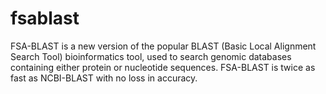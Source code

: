 # fsablast
FSA-BLAST is a new version of the popular BLAST (Basic Local Alignment Search Tool) bioinformatics tool, used to search genomic databases containing either protein or nucleotide sequences. FSA-BLAST is twice as fast as NCBI-BLAST with no loss in accuracy.
